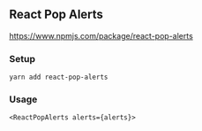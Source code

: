 ## React Pop Alerts

https://www.npmjs.com/package/react-pop-alerts

### Setup

```
yarn add react-pop-alerts
```

### Usage

```
<ReactPopAlerts alerts={alerts}>
```
